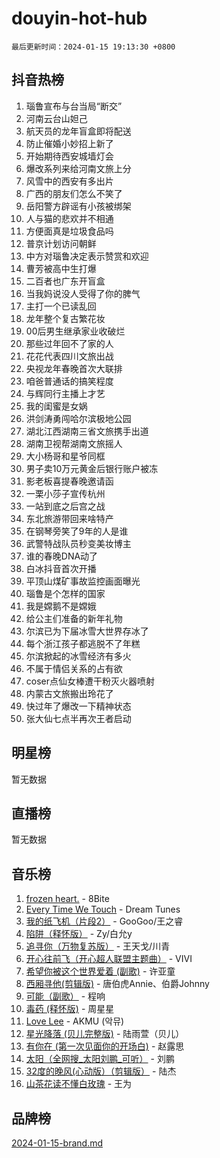 # douyin-hot-hub

`最后更新时间：2024-01-15 19:13:30 +0800`

## 抖音热榜

1. 瑙鲁宣布与台当局“断交”
1. 河南云台山妲己
1. 航天员的龙年盲盒即将配送
1. 防止催婚小妙招上新了
1. 开始期待西安城墙灯会
1. 爆改系列来给河南文旅上分
1. 风雪中的西安有多出片
1. 广西的朋友们怎么不笑了
1. 岳阳警方辟谣有小孩被绑架
1. 人与猫的悲欢并不相通
1. 方便面真是垃圾食品吗
1. 普京计划访问朝鲜
1. 中方对瑙鲁决定表示赞赏和欢迎
1. 曹芳被高中生打爆
1. 二百者也广东开盲盒
1. 当我妈说没人受得了你的脾气
1. 主打一个已读乱回
1. 龙年整个复古繁花妆
1. 00后男生继承家业收破烂
1. 那些过年回不了家的人
1. 花花代表四川文旅出战
1. 央视龙年春晚首次大联排
1. 咱爸普通话的搞笑程度
1. 与辉同行主播上才艺
1. 我的闺蜜是女娲
1. 洪剑涛勇闯哈尔滨极地公园
1. 湖北江西湖南三省文旅携手出道
1. 湖南卫视帮湖南文旅摇人
1. 大小杨哥和星爷同框
1. 男子卖10万元黄金后银行账户被冻
1. 影老板喜提春晚邀请函
1. 一栗小莎子宣传杭州
1. 一站到底之后宫之战
1. 东北旅游带回来啥特产
1. 在钢琴旁笑了9年的人是谁
1. 武警特战队员秒变美妆博主
1. 谁的春晚DNA动了
1. 白冰抖音首次开播
1. 平顶山煤矿事故监控画面曝光
1. 瑙鲁是个怎样的国家
1. 我是嫦鹅不是嫦娥
1. 给公主们准备的新年礼物
1. 尔滨已为下届冰雪大世界存冰了
1. 每个浙江孩子都逃脱不了年糕
1. 尔滨掀起的冰雪经济有多火
1. 不属于情侣关系的占有欲
1. coser点仙女棒遭干粉灭火器喷射
1. 内蒙古文旅搬出玲花了
1. 快过年了爆改一下精神状态
1. 张大仙七点半再次王者启动

## 明星榜

暂无数据

## 直播榜

暂无数据

## 音乐榜

1. [frozen heart.](https://sf6-cdn-tos.douyinstatic.com/obj/tos-cn-ve-2774/oIIWJfyjIACZA9zQMtnJ6hQQhFC4vhCupoRBsO) - 8Bite
1. [Every Time We Touch](https://sf86-cdn-tos.douyinstatic.com/obj/tos-cn-ve-2774/ogN6lUKQeBBfEVhIOMikG1CcJjugxk1tztZyhP) - Dream Tunes
1. [我的纸飞机（片段2）](https://sf86-cdn-tos.douyinstatic.com/obj/tos-cn-ve-2774/oM2ZrKcg2CD5AeRB2gkeXOFB1IxAGJdZPazYHf) - GooGoo/王之睿
1. [陷阱（释怀版）](https://sf86-cdn-tos.douyinstatic.com/obj/tos-cn-ve-2774/oE8C21LeZrzKLDFfQYgMzx4GAIHageG5IzayY7) - Zy/白允y
1. [追寻你（万物复苏版）](https://sf3-cdn-tos.douyinstatic.com/obj/tos-cn-ve-2774/oYeAZJsbjIDit9APmBg8u6uDUQnHmoCf3gbo74) - 王天戈/川青
1. [开心往前飞（开心超人联盟主题曲）](https://sf3-cdn-tos.douyinstatic.com/obj/tos-cn-ve-2774/9d8fb7c82cf1421fb93a9fe925275e0a) - VIVI
1. [希望你被这个世界爱着 (副歌)](https://sf86-cdn-tos.douyinstatic.com/obj/tos-cn-ve-2774/oUHCmWQfZlE3QQBKBeD8rCFLpJzPgCpImhsxMt) - 许亚童
1. [西厢寻他(剪辑版)](https://sf6-cdn-tos.douyinstatic.com/obj/tos-cn-ve-2774/oUsAVfAQKlRNxEv5qxvIB8o5qmIWUcXbzJKJhw) - 唐伯虎Annie、伯爵Johnny
1. [可能（副歌）](https://sf86-cdn-tos.douyinstatic.com/obj/tos-cn-ve-2774/cde1731888894259b333569393c2fb51) - 程响
1. [毒药 (释怀版)](https://sf3-cdn-tos.douyinstatic.com/obj/tos-cn-ve-2774/oYILMEAzspdZBIzy4frJNB8ZHPHWAhiwowd4Ad) - 周星星
1. [Love Lee](https://sf6-cdn-tos.douyinstatic.com/obj/tos-cn-ve-2774/o05GbkJGbCBTdDnMtB0fwOYgkeZp23vrWQDQBS) - AKMU (악뮤)
1. [星光降落 (贝儿完整版)](https://sf86-cdn-tos.douyinstatic.com/obj/tos-cn-ve-2774/okwB9hAwyAtsFFkFBzAX1hOOfQuIoMNs0W2Mwr) - 陆雨萱（贝儿）
1. [有你在 (第一次见面你的开场白)](https://sf86-cdn-tos.douyinstatic.com/obj/tos-cn-ve-2774/oAthrQ3ClJBfI57uBoFEgNDYtNCZ0TSYQQfxQ0) - 赵露思
1. [太阳（全网搜_太阳刘鹏_可听）](https://sf6-cdn-tos.douyinstatic.com/obj/tos-cn-ve-2774/ogWbyIQnlBFImVbeDocRdCIYtBHlbJXgfZMvgz) - 刘鹏
1. [32度的晚风(心动版）（剪辑版）](https://sf6-cdn-tos.douyinstatic.com/obj/tos-cn-ve-2774/owNyabsyWdzUulxhoJfK8IBXgp0UMQAHpvGh2B) - 陆杰
1. [山茶花读不懂白玫瑰](https://sf86-cdn-tos.douyinstatic.com/obj/tos-cn-ve-2774/osfn8B7DktrRHEPJgPCfDbw7QDQEkwC16BxZg9) - 王为

## 品牌榜

[2024-01-15-brand.md](2024-01-15-brand.md)
